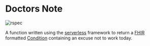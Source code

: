 # Doctors Note

![rspec](https://github.com/jsrn/doctors-note/workflows/rspec/badge.svg)

A function written using the [serverless](https://serverless.com/) framework to return a [FHIR](http://hl7.org/fhir/) formatted [Condition](https://www.hl7.org/fhir/condition.html) containing an excuse not to work today.
